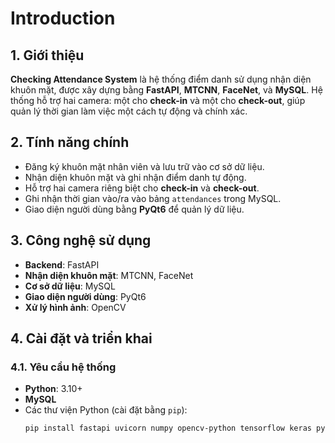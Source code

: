 # Introduction

## 1. Giới thiệu

**Checking Attendance System** là hệ thống điểm danh sử dụng nhận diện khuôn mặt, được xây dựng bằng **FastAPI**, **MTCNN**, **FaceNet**, và **MySQL**. Hệ thống hỗ trợ hai camera: một cho **check-in** và một cho **check-out**, giúp quản lý thời gian làm việc một cách tự động và chính xác.

## 2. Tính năng chính

- Đăng ký khuôn mặt nhân viên và lưu trữ vào cơ sở dữ liệu.
- Nhận diện khuôn mặt và ghi nhận điểm danh tự động.
- Hỗ trợ hai camera riêng biệt cho **check-in** và **check-out**.
- Ghi nhận thời gian vào/ra vào bảng `attendances` trong MySQL.
- Giao diện người dùng bằng **PyQt6** để quản lý dữ liệu.

## 3. Công nghệ sử dụng

- **Backend**: FastAPI
- **Nhận diện khuôn mặt**: MTCNN, FaceNet
- **Cơ sở dữ liệu**: MySQL
- **Giao diện người dùng**: PyQt6
- **Xử lý hình ảnh**: OpenCV

## 4. Cài đặt và triển khai

### 4.1. Yêu cầu hệ thống

- **Python**: 3.10+
- **MySQL**
- Các thư viện Python (cài đặt bằng `pip`):
  ```bash
  pip install fastapi uvicorn numpy opencv-python tensorflow keras pymysql PyQt6